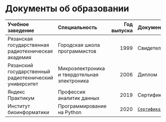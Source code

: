 # Документы об образовании
| Учебное заведение | Специальность | Год выпуска | Документ |
|:------------------|:--------------|------------:|:---------|
| Рязанская государственная радиотехническая академия | Городская школа программистов | 1999 | Свидетельство |
| Рязанский государственный радиотехнический университет | Микроэлектроника и твердотельная электроника | 2006 | Диплом |
| Яндекс Практикум | Профессия аналитик данных | 2019 | Сертификат |
| Институт биоинформатики | Программирование на Python | 2020 | [`Сертификат`](https://github.com/pilyay/certificates/blob/main/pdf/python-programming-course-by-bioinformatics-institute.pdf) 
